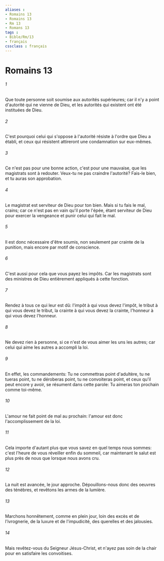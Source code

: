 ```yaml
---
aliases : 
- Romains 13
- Romains 13
- Rm 13
- Romans 13
tags : 
- Bible/Rm/13
- français
cssclass : français
---
```


# Romains 13

###### 1
Que toute personne soit soumise aux autorités supérieures; car il n'y a point d'autorité qui ne vienne de Dieu, et les autorités qui existent ont été instituées de Dieu.
###### 2
C'est pourquoi celui qui s'oppose à l'autorité résiste à l'ordre que Dieu a établi, et ceux qui résistent attireront une condamnation sur eux-mêmes.
###### 3
Ce n'est pas pour une bonne action, c'est pour une mauvaise, que les magistrats sont à redouter. Veux-tu ne pas craindre l'autorité? Fais-le bien, et tu auras son approbation.
###### 4
Le magistrat est serviteur de Dieu pour ton bien. Mais si tu fais le mal, crains; car ce n'est pas en vain qu'il porte l'épée, étant serviteur de Dieu pour exercer la vengeance et punir celui qui fait le mal.
###### 5
Il est donc nécessaire d'être soumis, non seulement par crainte de la punition, mais encore par motif de conscience.
###### 6
C'est aussi pour cela que vous payez les impôts. Car les magistrats sont des ministres de Dieu entièrement appliqués à cette fonction.
###### 7
Rendez à tous ce qui leur est dû: l'impôt à qui vous devez l'impôt, le tribut à qui vous devez le tribut, la crainte à qui vous devez la crainte, l'honneur à qui vous devez l'honneur.
###### 8
Ne devez rien à personne, si ce n'est de vous aimer les uns les autres; car celui qui aime les autres a accompli la loi.
###### 9
En effet, les commandements: Tu ne commettras point d'adultère, tu ne tueras point, tu ne déroberas point, tu ne convoiteras point, et ceux qu'il peut encore y avoir, se résument dans cette parole: Tu aimeras ton prochain comme toi-même.
###### 10
L'amour ne fait point de mal au prochain: l'amour est donc l'accomplissement de la loi.
###### 11
Cela importe d'autant plus que vous savez en quel temps nous sommes: c'est l'heure de vous réveiller enfin du sommeil, car maintenant le salut est plus près de nous que lorsque nous avons cru.
###### 12
La nuit est avancée, le jour approche. Dépouillons-nous donc des oeuvres des ténèbres, et revêtons les armes de la lumière.
###### 13
Marchons honnêtement, comme en plein jour, loin des excès et de l'ivrognerie, de la luxure et de l'impudicité, des querelles et des jalousies.
###### 14
Mais revêtez-vous du Seigneur Jésus-Christ, et n'ayez pas soin de la chair pour en satisfaire les convoitises.
